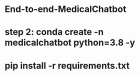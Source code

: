 # End-to-end-MedicalChatbot

# step 2: conda create -n medicalchatbot python=3.8 -y

# pip install -r requirements.txt
